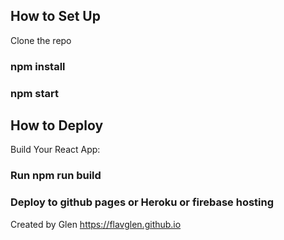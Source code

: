 ## How to Set Up
Clone the repo
### npm install
### npm start

## How to Deploy

Build Your React App:
### Run npm run build
### Deploy to github pages or Heroku or firebase hosting

Created by Glen
https://flavglen.github.io